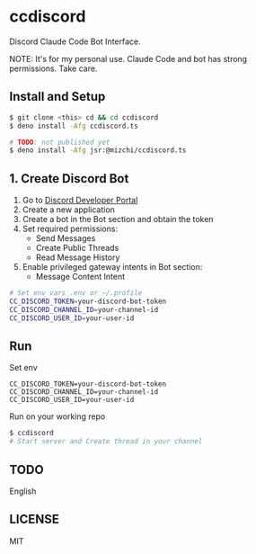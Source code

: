 # ccdiscord

Discord Claude Code Bot Interface.

NOTE: It's for my personal use. Claude Code and bot has strong permissions. Take care.

## Install and Setup

```bash
$ git clone <this> cd && cd ccdiscord
$ deno install -Afg ccdiscord.ts

# TODO: not published yet
$ deno install -Afg jsr:@mizchi/ccdiscord.ts
```

## 1. Create Discord Bot

1. Go to [Discord Developer Portal](https://discord.com/developers/applications)
2. Create a new application
3. Create a bot in the Bot section and obtain the token
4. Set required permissions:
   - Send Messages
   - Create Public Threads
   - Read Message History
5. Enable privileged gateway intents in Bot section:
   - Message Content Intent

```bash
# Set env vars .env or ~/.profile
CC_DISCORD_TOKEN=your-discord-bot-token
CC_DISCORD_CHANNEL_ID=your-channel-id
CC_DISCORD_USER_ID=your-user-id
```

## Run

Set env

```
CC_DISCORD_TOKEN=your-discord-bot-token
CC_DISCORD_CHANNEL_ID=your-channel-id
CC_DISCORD_USER_ID=your-user-id
```

Run on your working repo

```bash
$ ccdiscord
# Start server and Create thread in your channel
```

## TODO

English

## LICENSE

MIT
